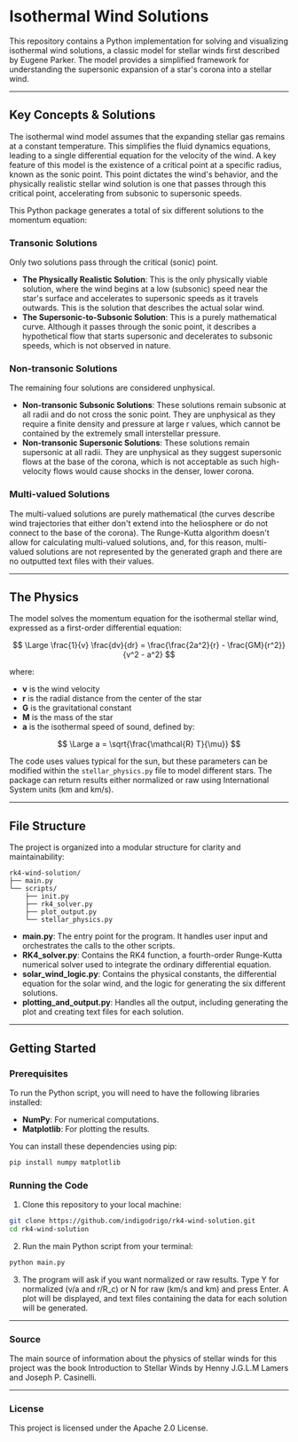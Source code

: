 # Isothermal Wind Solutions

This repository contains a Python implementation for solving and visualizing isothermal wind solutions, a classic model for stellar winds first described by Eugene Parker. The model provides a simplified framework for understanding the supersonic expansion of a star's corona into a stellar wind.

---

## Key Concepts & Solutions

The isothermal wind model assumes that the expanding stellar gas remains at a constant temperature. This simplifies the fluid dynamics equations, leading to a single differential equation for the velocity of the wind. A key feature of this model is the existence of a critical point at a specific radius, known as the sonic point. This point dictates the wind's behavior, and the physically realistic stellar wind solution is one that passes through this critical point, accelerating from subsonic to supersonic speeds.

This Python package generates a total of six different solutions to the momentum equation:

### Transonic Solutions
Only two solutions pass through the critical (sonic) point.

- **The Physically Realistic Solution**: This is the only physically viable solution, where the wind begins at a low (subsonic) speed near the star's surface and accelerates to supersonic speeds as it travels outwards. This is the solution that describes the actual solar wind.
- **The Supersonic-to-Subsonic Solution**: This is a purely mathematical curve. Although it passes through the sonic point, it describes a hypothetical flow that starts supersonic and decelerates to subsonic speeds, which is not observed in nature.

### Non-transonic Solutions
The remaining four solutions are considered unphysical.

- **Non-transonic Subsonic Solutions**: These solutions remain subsonic at all radii and do not cross the sonic point. They are unphysical as they require a finite density and pressure at large r values, which cannot be contained by the extremely small interstellar pressure.
- **Non-transonic Supersonic Solutions**: These solutions remain supersonic at all radii. They are unphysical as they suggest supersonic flows at the base of the corona, which is not acceptable as such high-velocity flows would cause shocks in the denser, lower corona.

### Multi-valued Solutions
The multi-valued solutions are purely mathematical (the curves describe wind trajectories that either don't extend into the heliosphere or do not connect to the base of the corona). The Runge-Kutta algorithm doesn't allow for calculating multi-valued solutions, and, for this reason, multi-valued solutions are not represented by the generated graph and there are no outputted text files with their values.

---

## The Physics

The model solves the momentum equation for the isothermal stellar wind, expressed as a first-order differential equation:

$$ \Large \frac{1}{v} \frac{dv}{dr} = \frac{\frac{2a^2}{r} - \frac{GM}{r^2}}{v^2 - a^2} $$

where:

- **v** is the wind velocity
- **r** is the radial distance from the center of the star
- **G** is the gravitational constant
- **M** is the mass of the star
- **a** is the isothermal speed of sound, defined by:

$$ \Large a = \sqrt{\frac{\mathcal{R} T}{\mu}} $$

The code uses values typical for the sun, but these parameters can be modified within the `stellar_physics.py` file to model different stars. The package can return results either normalized or raw using International System units (km and km/s).

---

## File Structure

The project is organized into a modular structure for clarity and maintainability:
```
rk4-wind-solution/ 
├── main.py 
└── scripts/ 
    ├── init.py 
    ├── rk4_solver.py 
    ├── plot_output.py 
    └── stellar_physics.py 
```
- **main.py**: The entry point for the program. It handles user input and orchestrates the calls to the other scripts.
- **RK4_solver.py**: Contains the RK4 function, a fourth-order Runge-Kutta numerical solver used to integrate the ordinary differential equation.
- **solar_wind_logic.py**: Contains the physical constants, the differential equation for the solar wind, and the logic for generating the six different solutions.
- **plotting_and_output.py**: Handles all the output, including generating the plot and creating text files for each solution.

---

## Getting Started

### Prerequisites

To run the Python script, you will need to have the following libraries installed:

- **NumPy**: For numerical computations.
- **Matplotlib**: For plotting the results.

You can install these dependencies using pip:

```bash
pip install numpy matplotlib
```
### Running the Code
1. Clone this repository to your local machine:

```bash
git clone https://github.com/indigodrigo/rk4-wind-solution.git
cd rk4-wind-solution
```
2. Run the main Python script from your terminal:

```bash
python main.py
```
3. The program will ask if you want normalized or raw results. Type Y for normalized (v/a and r/R_c) or N for raw (km/s and km) and press Enter. A plot will be displayed, and text files containing the data for each solution will be generated.

---

### Source
The main source of information about the physics of stellar winds for this project was the book Introduction to Stellar Winds by Henny J.G.L.M Lamers and Joseph P. Casinelli.

---
### License
This project is licensed under the Apache 2.0 License.
